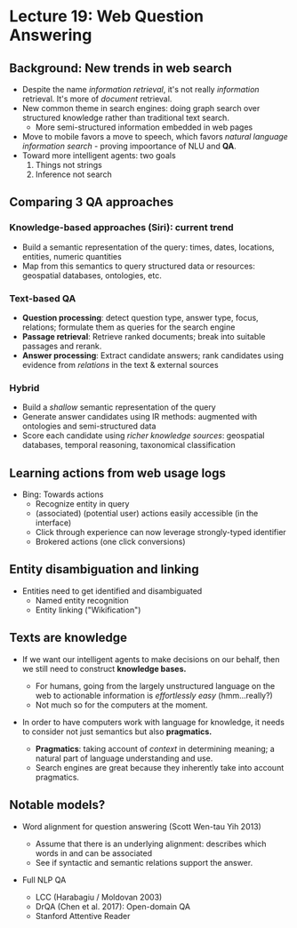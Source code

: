 # Lecture 19: Web Question Answering

## Background: New trends in web search

- Despite the name *information retrieval*, it's not really *information* retrieval. It's more of *document* retrieval.
- New common theme in search engines: doing graph search over structured knowledge rather than traditional text search.
    - More semi-structured information embedded in web pages
- Move to mobile favors a move to speech, which favors *natural language information search* - proving impoortance of NLU and **QA**.
- Toward more intelligent agents: two goals
    1. Things not strings
    2. Inference not search
    
## Comparing 3 QA approaches

### Knowledge-based approaches (Siri): current trend

- Build a semantic representation of the query: times, dates, locations, entities, numeric quantities
- Map from this semantics to query structured data or resources: geospatial databases, ontologies, etc.

### Text-based QA

- **Question processing**: detect question type, answer type, focus, relations; formulate them as queries for the search engine
- **Passage retrieval**: Retrieve ranked documents; break into suitable passages and rerank.
- **Answer processing**: Extract candidate answers; rank candidates using evidence from *relations* in the text & external sources

### Hybrid

- Build a *shallow* semantic representation of the query
- Generate answer candidates using IR methods: augmented with ontologies and semi-structured data
- Score each candidate using *richer knowledge sources*: geospatial databases, temporal reasoning, taxonomical classification

## Learning actions from web usage logs

- Bing: Towards actions
    - Recognize entity in query
    - (associated) (potential user) actions easily accessible (in the interface)
    - Click through experience can now leverage strongly-typed identifier
    - Brokered actions (one click conversions)

## Entity disambiguation and linking

- Entities need to get identified and disambiguated
    - Named entity recognition
    - Entity linking ("Wikification")
    
## Texts are knowledge

- If we want our intelligent agents to make decisions on our behalf, then we still need to construct **knowledge bases.**
    - For humans, going from the largely unstructured language on the web to actionable information is *effortlessly easy* (hmm...really?)
    - Not much so for the computers at the moment.
    
- In order to have computers work with language for knowledge, it needs to consider not just semantics but also **pragmatics.**
    - **Pragmatics**: taking account of *context* in determining meaning; a natural part of language understanding and use.
    - Search engines are great because they inherently take into account pragmatics.

## Notable models?

- Word alignment for question answering (Scott Wen-tau Yih 2013)
    - Assume that there is an underlying alignment: describes which words in and can be associated
    - See if syntactic and semantic relations support the answer.
    
- Full NLP QA
    - LCC (Harabagiu / Moldovan 2003)
    - DrQA (Chen et al. 2017): Open-domain QA
    - Stanford Attentive Reader
